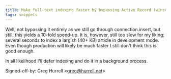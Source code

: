 ```yaml
---
title: Make full-text indexing faster by bypassing Active Record (wincent.com, 7976609)
tags: snippets
---
```


Well, not bypassing it entirely as we still go through connection.insert, but still, this yields a 10-fold speed-up. It is, however, still too slow for my liking; several seconds to index a largish (40+ KB) article in development mode. Even though production will likely be much faster I still don't think this is good enough.

In all likelihood I'll defer indexing and do it in a background process.

Signed-off-by: Greg Hurrell &lt;greg@hurrell.net&gt;
